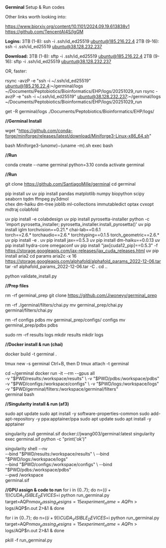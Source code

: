 **Germinal** Setup & Run codes

Other links worth looking into:

https://www.biorxiv.org/content/10.1101/2024.09.19.613838v1
https://github.com/TencentAI4S/IgGM

**Logins:**
3TB (1-8): ssh -i .ssh/id_ed25519 ubuntu@185.216.22.4
2TB (9-16): ssh -i .ssh/id_ed25519 ubuntu@38.128.232.237

**Download:**
3TB (1-8): sftp -i .ssh/id_ed25519 ubuntu@185.216.22.4
2TB (9-16): sftp -i .ssh/id_ed25519 ubuntu@38.128.232.237

OR, faster:

rsync -avzP -e "ssh -i ~/.ssh/id_ed25519" ubuntu@185.216.22.4:~/germinal/logs ~/Documents/Peptobiotics/Bioinformatics/EHP/logs/20251029_run
rsync -avzP -e "ssh -i ~/.ssh/id_ed25519" ubuntu@38.128.232.237:~/germinal/logs ~/Documents/Peptobiotics/Bioinformatics/EHP/logs/20251029_run


get -R germinal/logs ./Documents/Peptobiotics/Bioinformatics/EHP/logs/

**//Germinal Install**

wget "https://github.com/conda-forge/miniforge/releases/latest/download/Miniforge3-Linux-x86_64.sh"

bash Miniforge3-$(uname)-$(uname -m).sh
exec bash

**//Run**

conda create --name germinal python=3.10
conda activate germinal

**//Run**

git clone https://github.com/SantiagoMille/germinal
cd germinal

pip install uv
uv pip install pandas matplotlib numpy biopython scipy seaborn tqdm ffmpeg py3dmol \
  chex dm-haiku dm-tree joblib ml-collections immutabledict optax cvxopt mdtraj colabfold

uv pip install -e colabdesign
uv pip install pyrosetta-installer
python -c 'import pyrosetta_installer; pyrosetta_installer.install_pyrosetta()'
uv pip install iglm torchvision==0.21.* chai-lab==0.6.1 \
  torch==2.6.* torchaudio==2.6.* torchtyping==0.1.5 torch_geometric==2.6.*
uv pip install -e .
uv pip install jax==0.5.3
uv pip install dm-haiku==0.0.13 
uv pip install hydra-core omegaconf
uv pip install "jax[cuda12_pip]==0.5.3" -f https://storage.googleapis.com/jax-releases/jax_cuda_releases.html
uv pip install aria2
cd params
aria2c -x 16 https://storage.googleapis.com/alphafold/alphafold_params_2022-12-06.tar
tar -xf alphafold_params_2022-12-06.tar -C .
cd ..

python validate_install.py

**//Prep files**

rm -rf germinal_prep
git clone https://github.com/Jiwoneyy/germinal_prep

rm -rf ./germinal/filters/chai.py
mv germinal_prep/chai.py germinal/filters/chai.py

rm -rf configs pdbs
mv germinal_prep/configs/ configs
mv germinal_prep/pdbs pdbs

sudo rm -rf results logs
mkdir results
mkdir logs

**//Docker install & run (chai)**

docker build -t germinal .

tmux new -s germinal
Ctrl+B, then D
tmux attach -t germinal

cd ~/germinal
docker run -it --rm --gpus all \
  -v "$PWD/results:/workspace/results" \
  -v "$PWD/pdbs:/workspace/pdbs" \
  -v "$PWD/configs:/workspace/configs" \
  -v "$PWD/logs:/workspace/logs" \
  -v "$PWD/germinal/filters:/workspace/germinal/filters" \
  germinal bash

**//Singularity install & run (af3)**

sudo apt update
sudo apt install -y software-properties-common
sudo add-apt-repository -y ppa:apptainer/ppa
sudo apt update
sudo apt install -y apptainer

singularity pull germinal.sif docker://jwang003/germinal:latest
singularity exec germinal.sif python -c "print('ok')"

singularity shell --nv \
  --bind "$PWD/results:/workspace/results" \
  --bind "$PWD/logs:/workspace/logs"  \
  --bind "$PWD/configs:/workspace/configs" \
  --bind "$PWD/pdbs:/workspace/pdbs" \
  --pwd /workspace \
  germinal.sif

**//GPU assign & code to run**
for i in {0..7}; do
n=$((i+1))
CUDA_VISIBLE_DEVICES=$i python run_germinal.py target=AQP$n max_passing_designs=15 experiment_name=AQP$n > logs/AQP$n.out 2>&1 &
done

for i in {0..7}; do
n=$((i+9))
CUDA_VISIBLE_DEVICES=$i python run_germinal.py target=AQP$n max_passing_designs=15 experiment_name=AQP$n > logs/AQP$n.out 2>&1 &
done

pkill -f run_germinal.py











